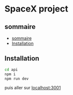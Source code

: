 # SpaceX project <!-- omit in toc -->

## sommaire

- [sommaire](#sommaire)
- [Installation](#installation)

## Installation

```bash
cd api
npm i
npm run dev
```

puis aller sur [localhost:3001](http://localhost:5173/#/)
